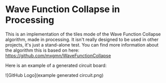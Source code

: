 # Wave Function Collapse in Processing

This is an implementation of the tiles mode of the Wave Function Collapse algorithm, made in processing. It isn't really designed to be used in other projects, it's just a stand-alone test. You can find more information about the algorithm this is based on here: https://github.com/mxgmn/WaveFunctionCollapse



Here is an example of a generated circuit board:

![GitHub Logo](example generated circuit.png)